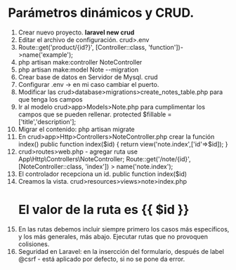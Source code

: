 # Parámetros dinámicos y CRUD.

1. Crear nuevo proyecto.
    **laravel new crud**
2. Editar el archivo de configuración.
 crud>.env
3. Route::get('product/{id?}', [Controller::class, 'function'])->name('example');
4. php artisan make:controller NoteController
5. php artisan make:model Note --migration 
6. Crear base de datos en Servidor de Mysql. crud
7. Configurar .env -> en mi caso cambiar el puerto.
8. Modificar las crud>database>migrations>create_notes_table.php para que tenga los campos
9. Ir al modelo crud>app>Models>Note.php para cumplimentar los campos que se pueden rellenar.
   protected $fillable = ['title','description'];
10. Migrar el contenido: php artisan migrate
11. En crud>app>Http>Controllers>NoteController.php crear la función index()
     public function index($id) { 
         return view('note.index',['id'=>$id]); }
12. crud>routes>web.php - agregar ruta
use App\Http\Controllers\NoteController;
Route::get('/note/{id}', [NoteController::class, 'index']) > name('note.index');
13. El controlador recepciona un id.
public function index($id)
14. Creamos la vista.
    crud>resources>views>note>index.php
        <h1>El valor de la ruta es {{ $id }}</h1>
15. En las rutas debemos incluir siempre primero los casos más específicos, y los más generales, más abajo.
Ejecutar rutas que no provoquen colisiones.
16. Seguridad en Laravel: en la insercción del formulario, después de label @csrf - está aplicado por defecto, si no se pone da error.




